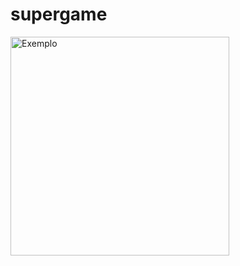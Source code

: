 # supergame

<img height="350em" src="https://github.com/raphaelkauan/Super-Gamer/assets/111379005/9f5ddf03-781c-476e-9517-c29d48286e88" alt="Exemplo">
